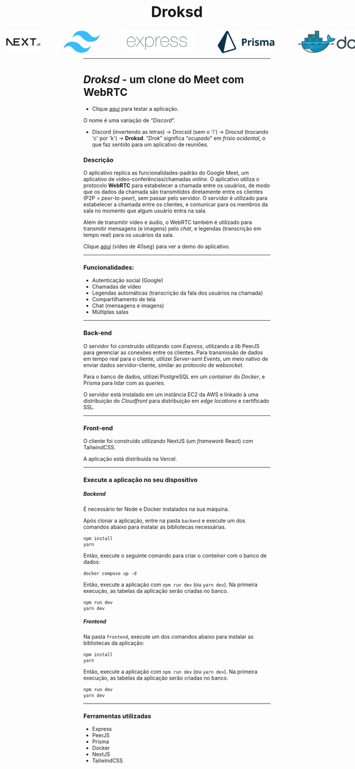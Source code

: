 <div style="display:flex; align-items:center; justify-content:center; text-align:center; width: 100%;">
  <h1 style="font-size: 40px;">Droksd</h1>
</div>
<div style="display:flex; align-items:center; justify-content:center; text-align:center; gap: 60px; width: 100%; margin: 0 auto;">
  <img src="/images/webrtc.png" style="height: 60px;" />
  <img src="/images/next.png" style="height: 60px;" />
  <img src="/images/tailwind.png" style="height: 60px;" />
  <img src="/images/express.png" style="height: 60px;" />
  <img src="/images/prisma.png" style="height: 60px;" />
  <img src="/images/docker.png" style="height: 60px;" />
</div>

---
# *Droksd* - um clone do Meet com WebRTC

- Clique [aqui](https://droksd.vercel.app) para testar a aplicação.

O nome é uma variação de “*Discord*”.
- Discord (invertendo as letras) → Drocsid (sem o 'i') → Drocsd (trocando 'c' por 'k') → **Droksd**. “*Drok*” significa “*ocupado*” em *frísio ocidental*, o que faz sentido para um aplicativo de reuniões.


### Descrição

O aplicativo replica as funcionalidades-padrão do Google Meet, um aplicativo de vídeo-conferências/chamadas *online*. O aplicativo utiliza o protocolo **WebRTC** para estabelecer a chamada entre os usuários, de modo que os dados da chamada são transmitidos diretamente entre os clientes (P2P = *peer-to-peer*), sem passar pelo servidor. O servidor é utilizado para estabelecer a chamada entre os clientes, e comunicar para os membros da sala no momento que algum usuário entra na sala.

Além de transmitir vídeo e áudio, o WebRTC também é utilizado para transmitir mensagens (e imagens) pelo *chat*, e legendas (transcrição em tempo real) para os usuários da sala.

Clique [aqui](https://www.youtube.com/watch?v=uH_MLSoBP_A) (vídeo de 40seg) para ver a demo do aplicativo.

---
### Funcionalidades:

- Autenticação social (Google)
- Chamadas de vídeo
- Legendas automáticas (transcrição da fala dos usuários na chamada)
- Compartilhamento de tela
- Chat (mensagens e imagens)
- Múltiplas salas

---
### Back-end

O servidor foi construído utilizando com *Express*, utilizando a *lib* PeerJS para gerenciar as conexões entre os clientes. Para transmissão de dados em tempo real para o cliente, utilizei *Server-sent Events*, um meio nativo de enviar dados servidor-cliente, similar ao protocolo de *websocket*.

Para o banco de dados, utilizei PostgreSQL em um *container* do *Docker*, e Prisma para lidar com as *queries*.

O servidor está instalado em um instância EC2 da AWS e linkado à uma distribuição do *Cloudfront* para distribuição em *edge locations* e certificado SSL.

---

### Front-end

O cliente foi construído utilizando NextJS (um *framework* React) com TailwindCSS.

A aplicação está distribuída na Vercel.

---
### Execute a aplicação no seu dispositivo

##### Backend

É necessário ter Node e Docker instalados na sua máquina.

Após clonar a aplicação, entre na pasta `backend` e execute um dos comandos abaixo para instalar as bibliotecas necessárias.

```
npm install
yarn
```

Então, execute o seguinte comando para criar o *container* com o banco de dados:

```
docker compose up -d
```

Então, execute a aplicação com `npm run dev` (ou `yarn dev`). Na primeira execução, as tabelas da aplicação serão criadas no banco.

```
npm run dev
yarn dev
```

##### Frontend

Na pasta `frontend`, execute um dos comandos abaixo para instalar as bibliotecas da aplicação:

```
npm install
yarn
```

Então, execute a aplicação com `npm run dev` (ou `yarn dev`). Na primeira execução, as tabelas da aplicação serão criadas no banco.

```
npm run dev
yarn dev
```


---
### Ferramentas utilizadas

- Express
- PeerJS
- Prisma
- Docker
- NextJS
- TailwindCSS
